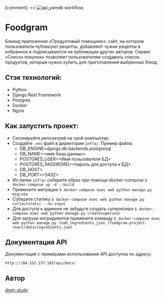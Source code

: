 [comment]: <> ![api_yamdb workflow](https://github.com/otr-study/yamdb_final/actions/workflows/yamdb_workflow.yml/badge.svg)
# Foodgram
Бэкенд приложения «Продуктовый помощник»: сайт, на котором пользователи публикуют рецепты, добавляют чужие рецепты в избранное и подписываются на публикации других авторов. Сервис «Список покупок» позволяет пользователям создавать список продуктов, которые нужно купить для приготовления выбранных блюд. 

## Стэк технологий:
- Python
- Django Rest Framework
- Postgres
- Docker
- Ngnix

## Как запустить проект:

- Склонируйте репозитрий на свой компьютер
- Создайте `.env` файл в директории `infra/`. Пример файла:
    - DB_ENGINE=django.db.backends.postgresql
    - DB_NAME=<имя базы данных>
    - POSTGRES_USER=<Имя пользователя БД>
    - POSTGRES_PASSWORD=<пароль для доступа к БД>
    - DB_HOST=<db>
    - DB_PORT=<5432>
- Из папки `infra/` соберите образ при помощи docker-compose
`$ docker-compose up -d --build`
- Примените миграции
`$ docker-compose exec web python manage.py migrate`
- Соберите статику
`$ docker-compose exec web python manage.py collectstatic --no-input`
- Для доступа к админке не забудьте создать суперюзера
`$ docker-compose exec web python manage.py createsuperuser`
- Для загруки ингридиентов примените команду
`$ docker-compose exec web python manage.py load_ingredients_json /foodgram-project-react/data/ingredients.json`

## Документация API

Документация c примерами использования API доступна по адресу: 
```
http:///84.252.137.183/api/docs/
```

## Автор
[@otr-study](https://github.com/otr-study)